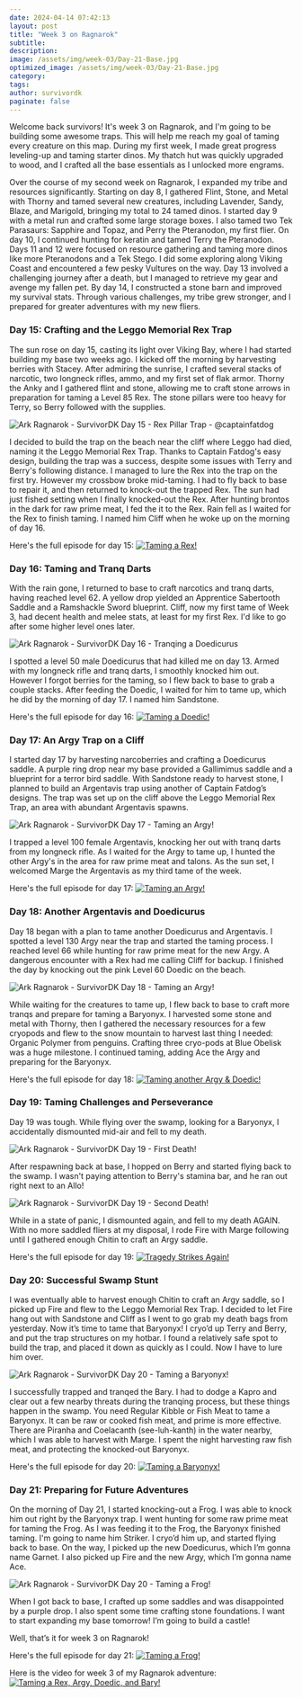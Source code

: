 ```yaml
---
date: 2024-04-14 07:42:13
layout: post
title: "Week 3 on Ragnarok"
subtitle:
description:
image: /assets/img/week-03/Day-21-Base.jpg
optimized_image: /assets/img/week-03/Day-21-Base.jpg
category:
tags: 
author: survivordk
paginate: false
---
```


Welcome back survivors! It's week 3 on Ragnarok, and I'm going to be building some awesome traps. This will help me reach my goal of taming every creature on this map. During my first week, I made great progress leveling-up and taming starter dinos.  My thatch hut was quickly upgraded to wood, and I crafted all the base essentials as I unlocked more engrams.  

Over the course of my second week on Ragnarok, I expanded my tribe and resources significantly. Starting on day 8, I gathered Flint, Stone, and Metal with Thorny and tamed several new creatures, including Lavender, Sandy, Blaze, and Marigold, bringing my total to 24 tamed dinos. I started day 9 with a metal run and crafted some large storage boxes. I also tamed two Tek Parasaurs: Sapphire and Topaz, and Perry the Pteranodon, my first flier. On day 10, I continued hunting for keratin and tamed Terry the Pteranodon.  Days 11 and 12 were focused on resource gathering and taming more dinos like more Pteranodons and a Tek Stego. I did some exploring along Viking Coast and encountered a few pesky Vultures on the way. Day 13 involved a challenging journey after a death, but I managed to retrieve my gear and avenge my fallen pet. By day 14, I constructed a stone barn and improved my survival stats. Through various challenges, my tribe grew stronger, and I prepared for greater adventures with my new fliers.

### Day 15: Crafting and the Leggo Memorial Rex Trap

The sun rose on day 15, casting its light over Viking Bay, where I had started building my base two weeks ago. I kicked off the morning by harvesting berries with Stacey. After admiring the sunrise, I crafted several stacks of narcotic, two longneck rifles, ammo, and my first set of flak armor. Thorny the Anky and I gathered flint and stone, allowing me to craft stone arrows in preparation for taming a Level 85 Rex. The stone pillars were too heavy for Terry, so Berry followed with the supplies. 

![Ark Ragnarok - SurvivorDK Day 15 - Rex Pillar Trap - @captainfatdog](/assets/img/week-03/Day-15-Rex-Trap-Cropped.jpg)

I decided to build the trap on the beach near the cliff where Leggo had died, naming it the Leggo Memorial Rex Trap. Thanks to Captain Fatdog's easy design, building the trap was a success, despite some issues with Terry and Berry's following distance. I managed to lure the Rex into the trap on the first try. However my crossbow broke mid-taming. I had to fly back to base to repair it, and then returned to knock-out the trapped Rex. The sun had just fished setting when I finally knocked-out the Rex. After hunting brontos in the dark for raw prime meat, I fed the it to the Rex. Rain fell as I waited for the Rex to finish taming. I named him Cliff when he woke up on the morning of day 16.

Here's the full episode for day 15: [![Taming a Rex!](/assets/img/week-03/Day-15-Rex-Trap-Thumbnail-v2.jpg)](https://youtu.be/ujqowVMiZk0)

### Day 16: Taming and Tranq Darts

With the rain gone, I returned to base to craft narcotics and tranq darts, having reached level 62. A yellow drop yielded an Apprentice Sabertooth Saddle and a Ramshackle Sword blueprint. Cliff, now my first tame of Week 3, had decent health and melee stats, at least for my first Rex.  I'd like to go after some higher level ones later.

![Ark Ragnarok - SurvivorDK Day 16 - Tranqing a Doedicurus](/assets/img/week-03/Day-16-Doedicurus.jpg)

I spotted a level 50 male Doedicurus that had killed me on day 13. Armed with my longneck rifle and tranq darts, I smoothly knocked him out.  However I forgot berries for the taming, so I flew back to base to grab a couple stacks. After feeding the Doedic, I waited for him to tame up, which he did by the morning of day 17. I named him Sandstone.

Here's the full episode for day 16: [![Taming a Doedic!](/assets/img/week-03/Day-16-Doedicurus-Thumbnail.jpg)](https://youtu.be/-U58u_HudkA)

### Day 17: An Argy Trap on a Cliff

I started day 17 by harvesting narcoberries and crafting a Doedicurus saddle. A purple ring drop near my base provided a Gallimimus saddle and a blueprint for a terror bird saddle. With Sandstone ready to harvest stone, I planned to build an Argentavis trap using another of Captain Fatdog’s designs. The trap was set up on the cliff above the Leggo Memorial Rex Trap, an area with abundant Argentavis spawns.

![Ark Ragnarok - SurvivorDK Day 17 - Taming an Argy!](/assets/img/week-03/Day-17-Trapped-Argy.jpg)

I trapped a level 100 female Argentavis, knocking her out with tranq darts from my longneck rifle. As I waited for the Argy to tame up, I hunted the other Argy's in the area for raw prime meat and talons. As the sun set, I welcomed Marge the Argentavis as my third tame of the week.

Here's the full episode for day 17: [![Taming an Argy!](/assets/img/week-03/Day-17-Argentavis-Thumbnail.jpg)](https://youtu.be/scHrpDWYwhM)

### Day 18: Another Argentavis and Doedicurus

Day 18 began with a plan to tame another Doedicurus and Argentavis. I spotted a level 130 Argy near the trap and started the taming process. I reached level 66 while hunting for raw prime meat for the new Argy. A dangerous encounter with a Rex had me calling Cliff for backup.  I finished the day by knocking out the pink Level 60 Doedic on the beach.

![Ark Ragnarok - SurvivorDK Day 18 - Taming an Argy!](/assets/img/week-03/Day-18-Argy.jpg)

While waiting for the creatures to tame up, I flew back to base to craft more tranqs and prepare for taming a Baryonyx. I harvested some stone and metal with Thorny, then I gathered the necessary resources for a few cryopods and flew to the snow mountain to harvest last thing I needed: Organic Polymer from penguins. Crafting three cryo-pods at Blue Obelisk was a huge milestone. I continued taming, adding Ace the Argy and preparing for the Baryonyx.

Here's the full episode for day 18: [![Taming another Argy & Doedic!](/assets/img/week-03/Day-18-Argentavis-Thumbnail.jpg)](https://youtu.be/zglIZw_ie84)

### Day 19: Taming Challenges and Perseverance

Day 19 was tough. While flying over the swamp, looking for a Baryonyx, I accidentally dismounted mid-air and fell to my death.

![Ark Ragnarok - SurvivorDK Day 19 - First Death!](/assets/img/week-03/Day-19-Death-1-Dismount.jpg)

After respawning back at base, I hopped on Berry and started flying back to the swamp. I wasn't paying attention to Berry's stamina bar, and he ran out right next to an Allo!

![Ark Ragnarok - SurvivorDK Day 19 - Second Death!](/assets/img/week-03/Day-19-Death-2-Stamina.jpg)

While in a state of panic, I dismounted again, and fell to my death AGAIN. With no more saddled fliers at my disposal, I rode Fire with Marge following until I gathered enough Chitin to craft an Argy saddle.

Here's the full episode for day 19: [![Tragedy Strikes Again!](/assets/img/week-03/Day-19-Tragedy-Thumbnail.jpg)](https://youtu.be/U76T8ozoDwM)

### Day 20: Successful Swamp Stunt

I was eventually able to harvest enough Chitin to craft an Argy saddle, so I picked up Fire and flew to the Leggo Memorial Rex Trap.  I decided to let Fire hang out with Sandstone and Cliff as I went to go grab my death bags from yesterday.   Now it’s time to tame that Baryonyx!  I cryo’d up Terry and Berry, and put the trap structures on my hotbar.  I found a relatively safe spot to build the trap, and placed it down as quickly as I could.  Now I have to lure him over.

![Ark Ragnarok - SurvivorDK Day 20 - Taming a Baryonyx!](/assets/img/week-03/Day-20-Baryonyx.jpg)

I successfully trapped and tranqed the Bary.  I had to dodge a Kapro and clear out a few nearby threats during the tranqing process, but these things happen in the swamp.  You need Regular Kibble or Fish Meat to tame a Baryonyx. It can be raw or cooked fish meat, and prime is more effective.  There are Piranha and Coelacanth (see-luh-kanth) in the water nearby, which I was able to harvest with Marge.  I spent the night harvesting raw fish meat, and protecting the knocked-out Baryonyx.

Here's the full episode for day 20: [![Taming a Baryonyx!](/assets/img/week-03/Day-20-Thumbnail-v2.jpg)](https://youtu.be/jh8zA0E4eNg)

### Day 21: Preparing for Future Adventures

On the morning of Day 21, I started knocking-out a Frog. I was able to knock him out right by the Baryonyx trap. I went hunting for some raw prime meat for taming the Frog. As I was feeding it to the Frog, the Baryonyx finished taming. I'm going to name him Striker. I cryo’d him up, and started flying back to base.  On the way, I picked up the new Doedicurus, which I’m gonna name Garnet.  I also picked up Fire and the new Argy, which I’m gonna name Ace.

![Ark Ragnarok - SurvivorDK Day 20 - Taming a Frog!](/assets/img/week-03/Day-21-Frog.jpg)

When I got back to base, I crafted up some saddles and was disappointed by a purple drop. I also spent some time crafting stone foundations. I want to start expanding my base tomorrow!  I’m going to build a castle!

Well, that’s it for week 3 on Ragnarok!

Here's the full episode for day 21: [![Taming a Frog!](/assets/img/week-03/Day-21-Thumbnail-v2.jpg)](https://youtu.be/nyPrYAsMcho)

Here is the video for week 3 of my Ragnarok adventure: [![Taming a Rex, Argy, Doedic, and Bary!](/assets/img/week-03/survivordk-week-3-thumbnail.jpg)](https://www.youtube.com/watch?v=eV9nwMeW9V8&t=3617s)
